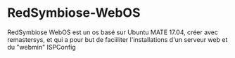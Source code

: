 # RedSymbiose-WebOS
RedSymbiose WebOS est un os basé sur Ubuntu MATE 17.04, créer avec remastersys, et qui a pour but de faciiliter l'installations d'un serveur web et du "webmin" ISPConfig 

